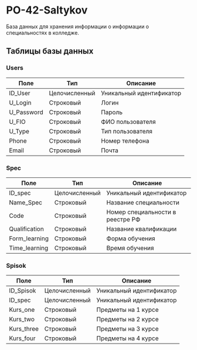 # PO-42-Saltykov

База данных для хранения информации о информации о специальностях в колледже.

## Таблицы базы данных

### Users
| Поле             | Тип            | Описание                      |
|------------------|----------------|-------------------------------|
| ID_User          | Целочисленный  | Уникальный идентификатор      |
| U_Login          | Строковый      | Логин                         |
| U_Password       | Строковый      | Пароль                        |
| U_FIO            | Строковый      | ФИО пользователя              |
| U_Type           | Строковый      | Тип пользователя              |
| Phone            | Строковый      | Номер телефона                |
| Email            | Строковый      | Почта                         |

### Spec
| Поле             | Тип            | Описание                      |
|------------------|----------------|-------------------------------|
| ID_spec          | Целочисленный  | Уникальный идентификатор      |
| Name_Spec        | Строковый      | Название специальности        |
| Code             | Строковый      | Номер специальности в реестре РФ |
| Qualification    | Строковый      | Название квалификации         |
| Form_learning    | Строковый      | Форма обучения                |
| Time_learning    | Строковый      | Время обучения                |

### Spisok
| Поле             | Тип            | Описание                      |
|------------------|----------------|-------------------------------|
| ID_Spisok        | Целочисленный  | Уникальный идентификатор      |
| ID_spec          | Целочисленный  | Уникальный идентификатор      |
| Kurs_one         | Строковый      | Предметы на 1 курсе           |
| Kurs_two         | Строковый      | Предметы на 2 курсе           |
| Kurs_three       | Строковый      | Предметы на 3 курсе           |
| Kurs_four        | Строковый      | Предметы на 4 курсе           |
